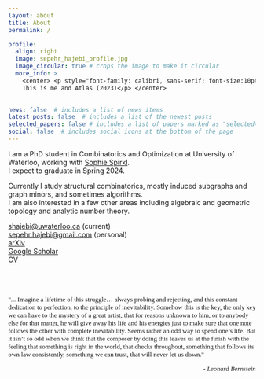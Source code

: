 ```yaml
---
layout: about
title: About
permalink: /

profile:
  align: right
  image: sepehr_hajebi_profile.jpg
  image_circular: true # crops the image to make it circular
  more_info: >
    <center> <p style="font-family: calibri, sans-serif; font-size:10pt; font-style:italic">
    This is me and Atlas (2023)</p> </center>
    

news: false  # includes a list of news items
latest_posts: false  # includes a list of the newest posts
selected_papers: false # includes a list of papers marked as "selected={true}"
social: false  # includes social icons at the bottom of the page
---
```


I am a PhD student in Combinatorics and Optimization at University of Waterloo, working with <a href='https://sites.google.com/site/sophiespirkl/'>Sophie Spirkl</a>.\
I expect to graduate in Spring 2024.

Currently I study structural combinatorics, mostly induced subgraphs and graph minors, and sometimes algorithms.\
I am also interested in a few other areas including algebraic and geometric topology and analytic number theory.


<a href='mailto:shajebi@uwaterloo.ca'><i class="fas fa-envelope"></i> shajebi@uwaterloo.ca</a> (current)\
<a href='mailto:sepehr.hajebi@gmail.com'><i class="fas fa-envelope"></i> sepehr.hajebi@gmail.com</a> (personal)\
<a href='https://arxiv.org/a/hajebi_s_1.html'><i class="fas fa-face-smile"></i> arXiv</a>\
<a href='https://scholar.google.com/citations?hl=en&authuser=1&user=jHoNmSkAAAAJ'><i class="ai ai-google-scholar"></i> Google Scholar</a>\
<a href="{{ 'sepehr_hajebi_cv.pdf' | prepend: 'assets/pdf/' | relative_url}}" target="_blank" rel="noopener noreferrer"><i class="fas fa-file-pdf"></i> CV</a> <br />
<br />
<br />
<br />

<p style="font-family: 'Bradley Hand', ITC; font-size:10pt">
"... Imagine a lifetime of this struggle… always probing and rejecting, and this constant dedication to perfection, to the principle of inevitability. Somehow this is the key, the only key we can have to the mystery of a great artist, that for reasons unknown to him, or to anybody else for that matter, he will give away his life and his energies just to make sure that one note follows the other with complete inevitability. Seems rather an odd way to spend one’s life. But it isn’t so odd when we think that the composer by doing this leaves us at the finish with the feeling that something is right in the world, that checks throughout, something that follows its own law consistently, something we can trust, that will never let us down." </p>
<p style="text-align: right; font-family: 'Bradley Hand', ITC; font-size:10pt; font-style:italic"> - Leonard Bernstein </p> 
